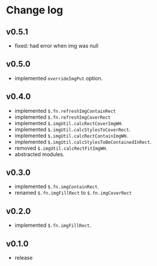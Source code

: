 # Change log

## v0.5.1

* fixed: had error when img was null

## v0.5.0

* implemented `overrideImgPut` option.

## v0.4.0

* implemented `$.fn.refreshImgContainRect`
* implemented `$.fn.refreshImgCoverRect`
* implemented `$.imgUtil.calcRectCoverImgWH`.
* implemented `$.imgUtil.calcStylesToCoverRect`.
* implemented `$.imgUtil.calcRectContainImgWH`.
* implemented `$.imgUtil.calcStylesToBeContainedInRect`.
* removed `$.imgUtil.calcRectFitImgWH`.
* abstracted modules.

## v0.3.0

* implemented `$.fn.imgContainRect`.
* renamed `$.fn.imgFillRect` to `$.fn.imgCoverRect`

## v0.2.0

* implemented `$.fn.imgFillRect`.

## v0.1.0

* release


